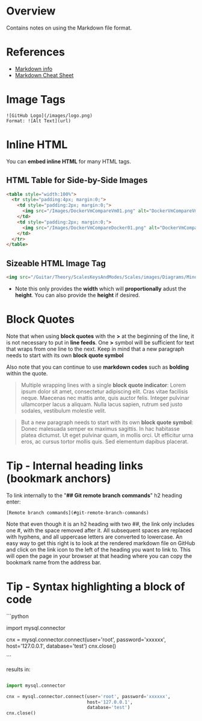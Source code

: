 # Overview

Contains notes on using the Markdown file format.

# References

* [Markdown info](https://guides.github.com/features/mastering-markdown/)
* [Markdown Cheat Sheet](https://github.com/adam-p/markdown-here/wiki/Markdown-Cheatsheet)

# Image Tags

```
![GitHub Logo](/images/logo.png)
Format: ![Alt Text](url)
```

# Inline HTML

You can **embed inline HTML** for many HTML tags.

## HTML Table for Side-by-Side Images

```html
<table style="width:100%">
  <tr style="padding:4px; margin:0;">
    <td style="padding:2px; margin:0;">
      <img src="/Images/DockerVmCompareVm01.png" alt="DockerVmCompareVm01" width="448" height="448">
    </td>
    <td style="padding:2px; margin:0;">
      <img src="/Images/DockerVmCompareDocker01.png" alt="DockerVmCompareDocker01" width="448" height="448">
    </td>
  </tr>
</table>
```

## Sizeable HTML Image Tag

```html
<img src="/Guitar/Theory/ScalesKeysAndModes/Scales/images/Diagrams/MinorPentatonicPattern1_v01.svg" alt="MinorPentatonicPattern1_v01" width="256">
```

* Note this only provides the **width** which will **proportionally** adust the **height**.  You can also provide the **height** if desired.

# Block Quotes

Note that when using **block quotes** with the **\>** at the beginning of the line, it is not necessary to put in **line feeds**.  One **\>** symbol will be sufficient for text that wraps from one line to the next.   Keep in mind that a new paragraph needs to start with its own **block quote symbol**

Also note that you can continue to use **markdown codes** such as **bolding** within the quote.

> Multiple wrapping lines with a single **block quote indicator**: Lorem ipsum dolor sit amet, consectetur adipiscing elit. Cras vitae facilisis neque. Maecenas nec mattis ante, quis auctor felis. Integer pulvinar ullamcorper lacus a aliquam. Nulla lacus sapien, rutrum sed justo sodales, vestibulum molestie velit. 

> But a new paragraph needs to start with its own **block quote symbol**: Donec malesuada semper ex maximus sagittis. In hac habitasse platea dictumst. Ut eget pulvinar quam, in mollis orci. Ut efficitur urna eros, ac cursus tortor mollis quis. Sed elementum dapibus placerat. 

# Tip - Internal heading links (bookmark anchors)

To link internally to the "**## Git remote branch commands**" h2 heading enter:

```
[Remote branch commands](#git-remote-branch-commands)
```

Note that even though it is an h2 heading with two ##, the link only includes one #, with the space removed after it.  All subsequent spaces are replaced with hyphens, and all uppercase letters are converted to lowercase.  An easy way to get this right is to look at the rendered markdown file on GitHub and click on the link icon to the left of the heading you want to link to.  This will open the page in your browser at that heading where you can copy the bookmark name from the address bar.

# Tip - Syntax highlighting a block of code

\`\`\`python

import mysql.connector

cnx = mysql.connector.connect(user='root', password='xxxxxx',
                              host='127.0.0.1',
                              database='test')
cnx.close()

\`\`\`

results in:

```python

import mysql.connector

cnx = mysql.connector.connect(user='root', password='xxxxxx',
                              host='127.0.0.1',
                              database='test')
cnx.close()

```
